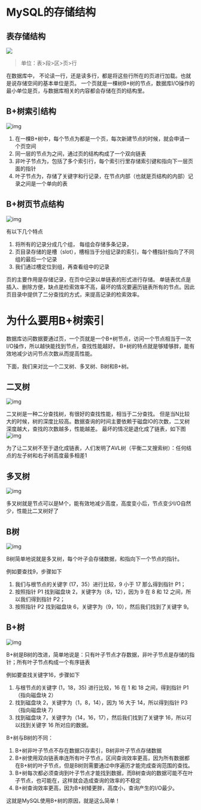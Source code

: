 # MySQL的存储结构

## 表存储结构

![](http://14.152.95.90:8090/aHR0cHM6Ly9pbWcyMDIwLmNuYmxvZ3MuY29tL2Jsb2cvNjYyNTQ0LzIwMjEwMS82NjI1NDQtMjAyMTAxMTgyMTQ3MjAwMzYtMzYxMDQ1NTE1LnBuZw%3D%3D.png?w=700)

> 单位：表>段>区>页>行

在数据库中， 不论读一行，还是读多行，都是将这些行所在的页进行加载。也就是说存储空间的基本单位是页。
一个页就是一棵树B+树的节点，数据库I/O操作的最小单位是页，与数据库相关的内容都会存储在页的结构里。

## B+树索引结构

![img](http://14.152.95.90:8090/aHR0cHM6Ly9pbWcyMDIwLmNuYmxvZ3MuY29tL2Jsb2cvNjYyNTQ0LzIwMjEwMS82NjI1NDQtMjAyMTAxMTgyMTQ3NDM4OTctMTQzNjk5MTc2LnBuZw%3D%3D.png?w=700)

1. 在一棵B+树中，每个节点为都是一个页，每次新建节点的时候，就会申请一个页空间
2. 同一层的节点为之间，通过页的结构构成了一个双向链表
3. 非叶子节点为，包括了多个索引行，每个索引行里存储索引键和指向下一层页面的指针
4. 叶子节点为，存储了关键字和行记录，在节点内部（也就是页结构的内部）记录之间是一个单向的表

## B+树页节点结构

![img](http://14.152.95.90:8090/aHR0cHM6Ly9pbWcyMDIwLmNuYmxvZ3MuY29tL2Jsb2cvNjYyNTQ0LzIwMjEwMS82NjI1NDQtMjAyMTAxMTgyMTQ3NTAzODUtMjIzNDQ1Mzg3LnBuZw%3D%3D.png?w=700)

有以下几个特点

1. 将所有的记录分成几个组， 每组会存储多条记录，
2. 页目录存储的是槽（slot），槽相当于分组记录的索引，每个槽指针指向了不同组的最后一个记录
3. 我们通过槽定位到组，再查看组中的记录

页的主要作用是存储记录，在页中记录以单链表的形式进行存储。
单链表优点是插入、删除方便，缺点是检索效率不高，最坏的情况要遍历链表所有的节点。因此页目录中提供了二分查找的方式，来提高记录的检索效率。

# 为什么要用B+树索引

数据库访问数据要通过页，一个页就是一个B+树节点，访问一个节点相当于一次I/O操作，所以越快能找到节点，查找性能越好。
B+树的特点就是够矮够胖，能有效地减少访问节点次数从而提高性能。

下面，我们来对比一个二叉树、多叉树、B树和B+树。

## 二叉树

![img](http://14.152.95.90:8090/aHR0cHM6Ly9pbWcyMDIwLmNuYmxvZ3MuY29tL2Jsb2cvNjYyNTQ0LzIwMjEwMS82NjI1NDQtMjAyMTAxMTgyMTQ4MDI0MzktMTA3MzgwMzEwMi5wbmc%3D.png?w=700)

二叉树是一种二分查找树，有很好的查找性能，相当于二分查找。
但是当N比较大的时候，树的深度比较高。数据查询的时间主要依赖于磁盘IO的次数，二叉树深度越大，查找的次数越多，性能越差。
最坏的情况是退化成了链表，如下图
![img](http://14.152.95.90:8090/aHR0cHM6Ly9pbWcyMDIwLmNuYmxvZ3MuY29tL2Jsb2cvNjYyNTQ0LzIwMjEwMS82NjI1NDQtMjAyMTAxMTgyMTQ4MDY2MDEtMjEwMzgzODcwMi5wbmc%3D.png?w=700)

为了让二叉树不至于退化成链表，人们发明了AVL树（平衡二叉搜索树）：任何结点的左子树和右子树高度最多相差1

## 多叉树

![img](http://14.152.95.90:8090/aHR0cHM6Ly9pbWcyMDIwLmNuYmxvZ3MuY29tL2Jsb2cvNjYyNTQ0LzIwMjEwMS82NjI1NDQtMjAyMTAxMTgyMTQ4MzMwMjctNTk2MzkxNTA0LnBuZw%3D%3D.png?w=700)

多叉树就是节点可以是M个，能有效地减少高度，高度变小后，节点变少I/O自然少，性能比二叉树好了

## B树

![img](http://14.152.95.90:8090/aHR0cHM6Ly9pbWcyMDIwLmNuYmxvZ3MuY29tL2Jsb2cvNjYyNTQ0LzIwMjEwMS82NjI1NDQtMjAyMTAxMTgyMTQ4MzcyNDUtMTEzNDg1NDExNi5wbmc%3D.png?w=700)

B树简单地说就是多叉树，每个叶子会存储数据，和指向下一个节点的指针。

例如要查找9，步骤如下

1. 我们与根节点的关键字 (17，35）进行比较，9 小于 17 那么得到指针 P1；
2. 按照指针 P1 找到磁盘块 2，关键字为（8，12），因为 9 在 8 和 12 之间，所以我们得到指针 P2；
3. 按照指针 P2 找到磁盘块 6，关键字为（9，10），然后我们找到了关键字 9。

## B+树

![img](http://14.152.95.90:8090/aHR0cHM6Ly9pbWcyMDIwLmNuYmxvZ3MuY29tL2Jsb2cvNjYyNTQ0LzIwMjEwMS82NjI1NDQtMjAyMTAxMTgyMTQ4NDMwNTItMTU0NDA5MzE4OS5wbmc%3D.png?w=700)

B+树是B树的改进，简单地说是：只有叶子节点才存数据，非叶子节点是存储的指针；所有叶子节点构成一个有序链表

例如要查找关键字16，步骤如下

1. 与根节点的关键字 (1，18，35) 进行比较，16 在 1 和 18 之间，得到指针 P1（指向磁盘块 2）
2. 找到磁盘块 2，关键字为（1，8，14），因为 16 大于 14，所以得到指针 P3（指向磁盘块 7）
3. 找到磁盘块 7，关键字为（14，16，17），然后我们找到了关键字 16，所以可以找到关键字 16 所对应的数据。

B+树与B树的不同：

1. B+树非叶子节点不存在数据只存索引，B树非叶子节点存储数据
2. B+树使用双向链表串连所有叶子节点，区间查询效率更高，因为所有数据都在B+树的叶子节点，但是B树则需要通过中序遍历才能完成查询范围的查找。
3. B+树每次都必须查询到叶子节点才能找到数据，而B树查询的数据可能不在叶子节点，也可能在，这样就会造成查询的效率的不稳定
4. B+树查询效率更高，因为B+树矮更胖，高度小，查询产生的I/O最少。

这就是MySQL使用B+树的原因，就是这么简单！